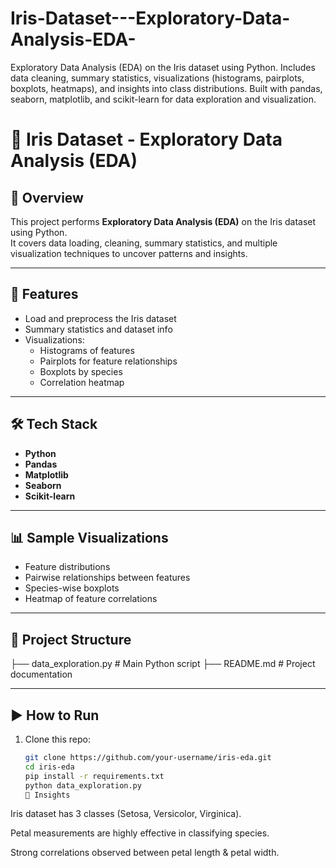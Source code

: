 # Iris-Dataset---Exploratory-Data-Analysis-EDA-
Exploratory Data Analysis (EDA) on the Iris dataset using Python. Includes data cleaning, summary statistics, visualizations (histograms, pairplots, boxplots, heatmaps), and insights into class distributions. Built with pandas, seaborn, matplotlib, and scikit-learn for data exploration and visualization.
# 🌸 Iris Dataset - Exploratory Data Analysis (EDA)

## 📌 Overview
This project performs **Exploratory Data Analysis (EDA)** on the Iris dataset using Python.  
It covers data loading, cleaning, summary statistics, and multiple visualization techniques to uncover patterns and insights.

---

## 🚀 Features
- Load and preprocess the Iris dataset  
- Summary statistics and dataset info  
- Visualizations:  
  - Histograms of features  
  - Pairplots for feature relationships  
  - Boxplots by species  
  - Correlation heatmap  

---

## 🛠️ Tech Stack
- **Python**  
- **Pandas**  
- **Matplotlib**  
- **Seaborn**  
- **Scikit-learn**  

---

## 📊 Sample Visualizations
- Feature distributions  
- Pairwise relationships between features  
- Species-wise boxplots  
- Heatmap of feature correlations  

---

## 📂 Project Structure
├── data_exploration.py # Main Python script
├── README.md # Project documentation

---

## ▶️ How to Run
1. Clone this repo:
   ```bash
   git clone https://github.com/your-username/iris-eda.git
   cd iris-eda
   pip install -r requirements.txt
   python data_exploration.py
   📌 Insights

Iris dataset has 3 classes (Setosa, Versicolor, Virginica).

Petal measurements are highly effective in classifying species.

Strong correlations observed between petal length & petal width.



   

